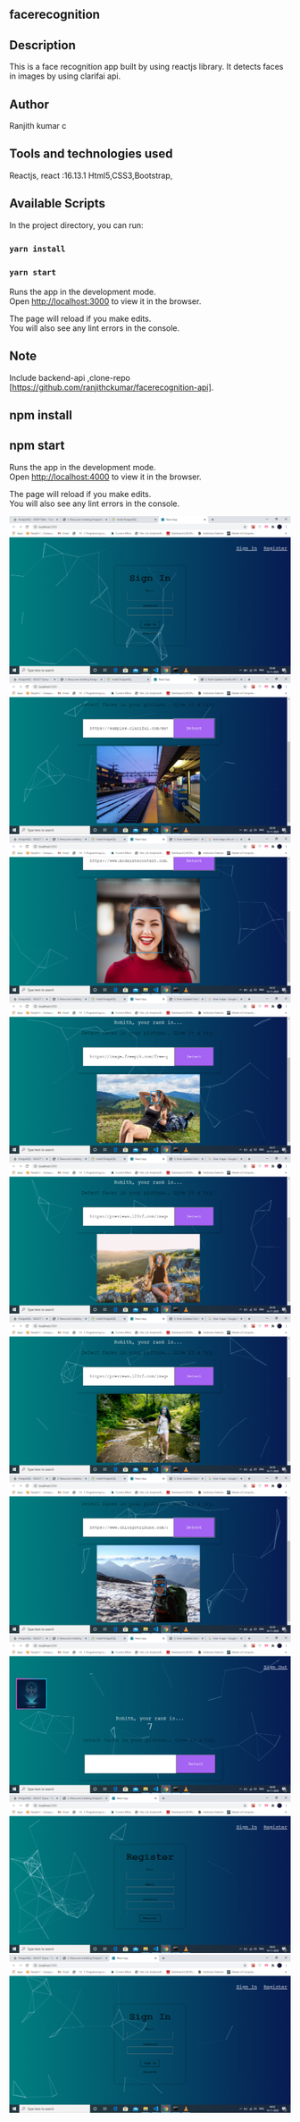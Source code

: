## facerecognition

## Description
This is a face recognition app built by using reactjs library. It detects faces in images by using clarifai api.

## Author
Ranjith kumar c

## Tools and technologies used
Reactjs, react :16.13.1
Html5,CSS3,Bootstrap,

## Available Scripts

In the project directory, you can run:
### `yarn install`
### `yarn start`

Runs the app in the development mode.<br />
Open [http://localhost:3000](http://localhost:3000) to view it in the browser.

The page will reload if you make edits.<br />
You will also see any lint errors in the console.

## Note
Include backend-api ,clone-repo [https://github.com/ranjithckumar/facerecognition-api].
## npm install
## npm start
Runs the app in the development mode.<br />
Open [http://localhost:4000](http://localhost:4000) to view it in the browser.

The page will reload if you make edits.<br />
You will also see any lint errors in the console.

![pic](https://github.com/ranjithckumar/facerecognition/blob/master/Scree%20shots/Screenshot%20(1).png)
![pic](https://github.com/ranjithckumar/facerecognition/blob/master/Scree%20shots/Screenshot%20(3).png)
![pic](https://github.com/ranjithckumar/facerecognition/blob/master/Scree%20shots/Screenshot%20(4).png)
![pic](https://github.com/ranjithckumar/facerecognition/blob/master/Scree%20shots/Screenshot%20(5).png)
![pic](https://github.com/ranjithckumar/facerecognition/blob/master/Scree%20shots/Screenshot%20(6).png)
![pic](https://github.com/ranjithckumar/facerecognition/blob/master/Scree%20shots/Screenshot%20(7).png)
![pic](https://github.com/ranjithckumar/facerecognition/blob/master/Scree%20shots/Screenshot%20(8).png)
![pic](https://github.com/ranjithckumar/facerecognition/blob/master/Scree%20shots/Screenshot%20(9).png)
![pic](https://github.com/ranjithckumar/facerecognition/blob/master/Scree%20shots/Screenshot%20(11).png)
![pic](https://github.com/ranjithckumar/facerecognition/blob/master/Scree%20shots/Screenshot%20(12).png)

